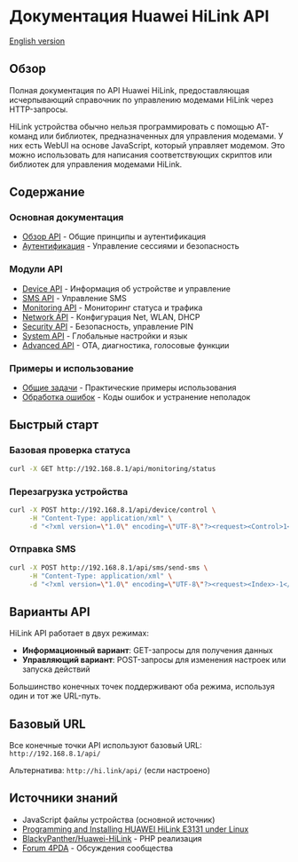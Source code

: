 # Документация Huawei HiLink API

[English version](README-EN.md) 

## Обзор

Полная документация по API Huawei HiLink, предоставляющая исчерпывающий справочник по управлению модемами HiLink через HTTP-запросы.

HiLink устройства обычно нельзя программировать с помощью AT-команд или библиотек, предназначенных для управления модемами. У них есть WebUI на основе JavaScript, который управляет модемом. Это можно использовать для написания соответствующих скриптов или библиотек для управления модемами HiLink.

## Содержание

### Основная документация
- [Обзор API](overview-RU.md) - Общие принципы и аутентификация
- [Аутентификация](authentication-RU.md) - Управление сессиями и безопасность

### Модули API
- [Device API](modules/device-RU.md) - Информация об устройстве и управление
- [SMS API](modules/sms-RU.md) - Управление SMS
- [Monitoring API](modules/monitoring-RU.md) - Мониторинг статуса и трафика
- [Network API](modules/network-RU.md) - Конфигурация Net, WLAN, DHCP
- [Security API](modules/security-RU.md) - Безопасность, управление PIN
- [System API](modules/system-RU.md) - Глобальные настройки и язык
- [Advanced API](modules/advanced-RU.md) - OTA, диагностика, голосовые функции

### Примеры и использование
- [Общие задачи](examples/common-tasks-RU.md) - Практические примеры использования
- [Обработка ошибок](examples/error-handling-RU.md) - Коды ошибок и устранение неполадок

## Быстрый старт

### Базовая проверка статуса
```bash
curl -X GET http://192.168.8.1/api/monitoring/status
```

### Перезагрузка устройства
```bash
curl -X POST http://192.168.8.1/api/device/control \
     -H "Content-Type: application/xml" \
     -d "<?xml version=\"1.0\" encoding=\"UTF-8\"?><request><Control>1</Control></request>"
```

### Отправка SMS
```bash
curl -X POST http://192.168.8.1/api/sms/send-sms \
     -H "Content-Type: application/xml" \
     -d "<?xml version=\"1.0\" encoding=\"UTF-8\"?><request><Index>-1</Index><Phones><Phone>+1234567890</Phone></Phones><Sca></Sca><Content>Тестовое сообщение</Content><Length>20</Length><Reserved>1</Reserved><Date>$(date '+%Y-%m-%d %H:%M:%S')</Date></request>"
```

## Варианты API

HiLink API работает в двух режимах:

- **Информационный вариант**: GET-запросы для получения данных
- **Управляющий вариант**: POST-запросы для изменения настроек или запуска действий

Большинство конечных точек поддерживают оба режима, используя один и тот же URL-путь.

## Базовый URL

Все конечные точки API используют базовый URL: `http://192.168.8.1/api/`

Альтернатива: `http://hi.link/api/` (если настроено)

## Источники знаний

- JavaScript файлы устройства (основной источник)
- [Programming and Installing HUAWEI HiLink E3131 under Linux](https://chaddyhv.wordpress.com/2012/08/13/programming-and-installing-huawei-hilink-e3131-under-linux/)
- [BlackyPanther/Huawei-HiLink](https://github.com/BlackyPanther/Huawei-HiLink) - PHP реализация
- [Forum 4PDA](http://4pda.ru/forum/index.php) - Обсуждения сообщества